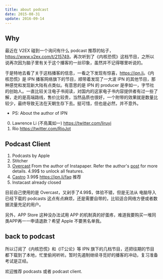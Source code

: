 ```yaml
---
title: about podcast
date: 2015-08-31
update: 2016-09-14
---
```


## Why
最近在 V2EX 碰到一个询问有什么 podcast 推荐的帖子，<https://www.v2ex.com/t/215749>。再次听到了《内核恐慌》这档节目，之所以说再次因为脑子里有关于这个播客的一丝印象，虽然并不记得哪里听说的。

于是特地去看了关于这档播客的信息，一看之下发现有惊喜，<https://ipn.li>。《内核恐慌》是 IPN 播客网络旗下的节目，顺带着发现了一大波 IPN 的其他节目，那种感觉和发现新大陆有点类似。有意思的是 IPN 的 producer 是李如一，字节社的创始人。一直比较关注电子书阅读，对国内的这家电子书内容提供者有过一些了解，走的是高端路线，售价比较贵，当然品质也很好，一个附带的效果就是数量比较少，最终导致无法在天朝生存下去。挺可惜，但也是必然，并不意外。
​
* PS: About the author of IPN
0. Lawrence Li (不鳥萬如一) <https://twitter.com/liruyi>
1. Rio <https://twitter.com/RioJot>


## Podcast Client
1. Podcasts by Apple
2. Stitcher
3. [Overcast](https://overcast.fm/)
From the author of Instapaper. Refer the author's [post](http://www.marco.org/2014/07/16/overcast) for more details. 4.99$ to unlock all features.
4. [Castro](http://castro.fm/) 3.99$
<https://ipn.li/faq> 推荐
5. Instacast already closed

目前自己使用的是 Overcast，又剁手了4.99$，体验不错，但是无法从 电脑导入已经下载的 podcasts 这点有点麻烦，还是需要自带的，比较适合网络方便或者数据流量充足的用户。

另外，APP Store 这种没办法试用 APP 的机制真的好蛋疼，难道我要购买一堆同类APP再一一申请退款？希望 Apple 不要黑名单我。

## back to podcast
所以订阅了《内核恐慌》和《IT公论》等 IPN 旗下的几档节目，还把往期的节目都下载到了本地，忙里偷闲听听。暂时先遏制继续寻觅好的播客的冲动，复习准备考试是正经。

欢迎推荐 podcasts 或者 podcast client.
